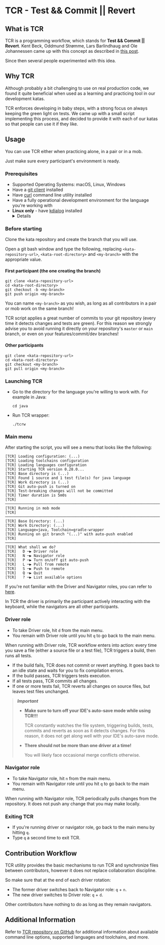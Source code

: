 # TCR - Test && Commit || Revert

## What is TCR

TCR is a programming workflow, which stands for **Test && Commit || Revert**.
Kent Beck, Oddmund Strømme, Lars Barlindhaug and Ole Johannessen came up with this concept
as described in [this post](https://medium.com/@kentbeck_7670/test-commit-revert-870bbd756864).

Since then several people experimented with this idea.

## Why TCR

Although probably a bit challenging to use on real production code, we found it quite beneficial when
used as a learning and practicing tool in our development katas.

TCR enforces developing in baby steps, with a strong focus on always keeping the green light on tests.
We came up with a small script implementing this process, and decided to provide it with each
of our katas so that people can use it if they like.

## Usage

You can use TCR either when practicing alone, in a pair or in a mob.

Just make sure every participant's environment is ready.

### Prerequisites

- Supported Operating Systems: macOS, Linux, Windows
- Have a [git client](https://git-scm.com/downloads) installed
- Have [curl](https://curl.se/download.html) command line utility installed
- Have a fully operational development environment for the language you're working with
- **Linux only** - have [kdialog](https://apps.kde.org/kdialog/) installed
  <details><summary>Details</summary>
  TCR leverages on the OS desktop notification framework to send timer reminders.
  On Linux, it relies on kdialog for that purpose. Make sure to have it installed
  in order to be able to see TCR's timer notifications.
  </details>

### Before starting

Clone the kata repository and create the branch that you will use.

Open a git bash window and type the following,
replacing `<kata-repository-url>`, `<kata-root-directory>` and `<my-branch>`
with the appropriate value.

#### First participant (the one creating the branch)

```shell
git clone <kata-repository-url>
cd <kata-root-directory> 
git checkout -b <my-branch>
git push origin <my-branch>
```

You can name `<my-branch>` as you wish, as long as all contributors in a pair or mob work on the same branch!

TCR script applies a great number of commits to your git repository (every time it detects changes and tests are green).
For this reason we strongly advise you to avoid running it directly on your repository's `master` or `main` branch,
or even on your features/commit/dev branches!

#### Other participants

```shell
git clone <kata-repository-url>
cd <kata-root-directory> 
git checkout <my-branch>
git pull origin <my-branch>
```

### Launching TCR

- Go to the directory for the language you're willing to work with.
  For example in Java:
  ```shell
  cd java
  ```

- Run TCR wrapper:
  ```shell
  ./tcrw
  ```

### Main menu

After starting the script, you will see a menu that looks like the following:

```text
[TCR] Loading configuration: (...)
[TCR] Loading toolchains configuration
[TCR] Loading languages configuration
[TCR] Starting TCR version 0.28.0...
[TCR] Base directory is (...)
[TCR] Found 1 source and 1 test file(s) for java language
[TCR] Work directory is (...)
[TCR] Git auto-push is turned on
[TCR] Test-breaking changes will not be committed
[TCR] Timer duration is 5m0s
[TCR] ─────────────────────────────────────────────────────────────────────────
[TCR] Running in mob mode
[TCR] ─────────────────────────────────────────────────────────────────────────
[TCR] Base Directory: (...)
[TCR] Work Directory: (...)
[TCR] Language=java, Toolchain=gradle-wrapper
[TCR] Running on git branch "(...)" with auto-push enabled
[TCR] ─────────────────────────────────────────────────────────────────────────
[TCR] What shall we do?
[TCR]   D ─▶ Driver role
[TCR]   N ─▶ Navigator role
[TCR]   P ─▶ Turn on/off git auto-push
[TCR]   L ─▶ Pull from remote
[TCR]   S ─▶ Push to remote
[TCR]   Q ─▶ Quit
[TCR]   ? ─▶ List available options
```

If you're not familiar with the Driver and Navigator roles,
you can refer to [here](https://mobprogramming.org/mob-programming-basics/).

In TCR the driver is primarily the participant actively interacting with the keyboard,
while the navigators are all other participants.

### Driver role

- To take Driver role, hit `d` from the main menu.
- You remain with Driver role until you hit `q` to go back to the main menu.

When running with Driver role, TCR workflow enters into action:
every time you save a file (either a source file or a test file), TCR triggers
a build, then runs all tests.

- If the build fails, TCR does not commit or revert anything. It goes back to an
  idle state and waits for you to fix compilation errors.
- If the build passes, TCR triggers tests execution.
- If all tests pass, TCR commits all changes.
- If one or more tests fail, TCR reverts all changes on source files, but leaves
  test files unchanged.

> ***Important***
> - __Make sure to turn off your IDE's auto-save mode while using TCR!!!__
>
>   TCR constantly watches the file system, triggering builds,
>   tests, commits and reverts as soon as it detects changes.
>   For this reason, it does not get along well with your IDE's auto-save mode.
> - __There should not be more than one driver at a time!__
>
>   You will likely face occasional merge conflicts otherwise.

### Navigator role

- To take Navigator role, hit `n` from the main menu.
- You remain with Navigator role until you hit `q` to go back to the main menu.

When running with Navigator role, TCR periodically pulls changes from the repository.
It does not push any change that you may make locally.

### Exiting TCR

- If you're running driver or navigator role, go back to the main menu by hitting `q`.
- Type `q` a second time to exit TCR.

## Contribution Workflow

TCR utility provides the basic mechanisms to run TCR and synchronize files between contributors,
however it does not replace collaboration discipline.

So make sure that at the end of each driver rotation:

- The former driver switches back to Navigator role: `q` + `n`.
- The new driver switches to Driver role: `q` + `d`.

Other contributors have nothing to do as long as they remain navigators.

## Additional Information

Refer to [TCR repository on GitHub](https://github.com/murex/TCR) for additional information
about available command line options, supported languages and toolchains, and more.
